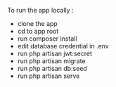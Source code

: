 
<p>To run the app locally : 
<ul>
	<li>clone the app</li>
	<li>cd to app root</li>
	<li>run composer install</li>
	<li>edit database credential in .env</li>
	<li>run php artisan jwt:secret</li>
	<li>run php artisan migrate</li>
	<li>run php artisan db:seed</li>
	<li>run php artisan serve</li>
</ul>
</p>

